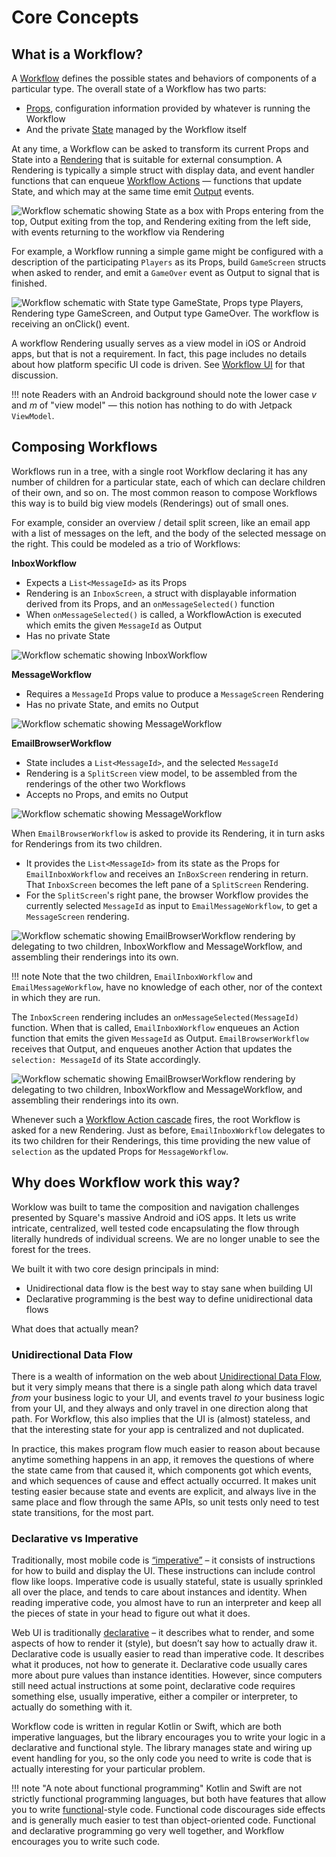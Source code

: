 # Core Concepts

## What is a Workflow?

A [Workflow](../../glossary#workflow-instance) defines the possible states and behaviors of components of a particular type.
The overall state of a Workflow has two parts:

* [Props](../../glossary#props), configuration information provided by whatever is running the Workflow
* And the private [State](../../glossary#state) managed by the Workflow itself

At any time, a Workflow can be asked to transform its current Props and State into a [Rendering](../../glossary#rendering) that is suitable for external consumption.
A Rendering is typically a simple struct with display data, and event handler functions that can enqueue [Workflow Actions](../../glossary#action) — functions that update State, and which may at the same time emit [Output](../../glossary#output) events.

![Workflow schematic showing State as a box with Props entering from the top, Output exiting from the top, and Rendering exiting from the left side, with events returning to the workflow via Rendering](../images/workflow_schematic.svg)

For example, a Workflow running a simple game might be configured with a description of the participating `Players` as its Props, build `GameScreen` structs when asked to render, and emit a `GameOver` event as Output to signal that is finished.

![Workflow schematic with State type GameState, Props type Players, Rendering type GameScreen, and Output type GameOver. The workflow is receiving an onClick() event.](../images/game_workflow_schematic.svg)

A workflow Rendering usually serves as a view model in iOS or Android apps, but that is not a requirement.
In fact, this page includes no details about how platform specific UI code is driven.
See [Workflow UI](../ui-concepts) for that discussion.

!!! note
     Readers with an Android background should note the lower case _v_ and _m_ of "view model" — this notion has nothing to do with Jetpack `ViewModel`.

## Composing Workflows

Workflows run in a tree, with a single root Workflow declaring it has any number of children for a particular state, each of which can declare children of their own, and so on.
The most common reason to compose Workflows this way is to build big view models (Renderings) out of small ones.

For example, consider an overview / detail split screen, like an email app with a list of messages on the left, and the body of the selected message on the right.
This could be modeled as a trio of Workflows:

**InboxWorkflow**

* Expects a `List<MessageId>` as its Props
* Rendering is an `InboxScreen`, a struct with displayable information derived from its Props, and an `onMessageSelected()` function
* When `onMessageSelected()` is called, a WorkflowAction is executed which emits the given `MessageId` as Output
* Has no private State

![Workflow schematic showing InboxWorkflow](../images/email_inbox_workflow_schematic.svg)

**MessageWorkflow**

* Requires a `MessageId` Props value to produce a `MessageScreen` Rendering
* Has no private State, and emits no Output

![Workflow schematic showing MessageWorkflow](../images/email_message_workflow_schematic.svg)

**EmailBrowserWorkflow**

* State includes a `List<MessageId>`, and the selected `MessageId`
* Rendering is a `SplitScreen` view model, to be assembled from the renderings of the other two Workflows
* Accepts no Props, and emits no Output

![Workflow schematic showing MessageWorkflow](../images/email_browser_workflow_schematic.svg)

When `EmailBrowserWorkflow` is asked to provide its Rendering, it in turn asks for Renderings from its two children.

* It provides the `List<MessageId>` from its state as the Props for `EmailInboxWorkflow` and receives an `InBoxScreen` rendering in return. That `InboxScreen` becomes the left pane of a `SplitScreen` Rendering.
* For the `SplitScreen`'s right pane, the browser Workflow provides the currently selected `MessageId` as input to `EmailMessageWorkflow`, to get a `MessageScreen` rendering.

![Workflow schematic showing EmailBrowserWorkflow rendering by delegating to two children, InboxWorkflow and MessageWorkflow, and assembling their renderings into its own.](../images/split_screen_schematic.svg)

!!! note
    Note that the two children, `EmailInboxWorkflow` and `EmailMessageWorkflow`, have no knowledge of each other, nor of the context in which they are run.

The `InboxScreen` rendering includes an `onMessageSelected(MessageId)` function.
When that is called, `EmailInboxWorkflow` enqueues an Action function that emits the given `MessageId` as Output.
`EmailBrowserWorkflow`  receives that Output, and enqueues another Action that updates the `selection: MessageId` of its State accordingly.

![Workflow schematic showing EmailBrowserWorkflow rendering by delegating to two children, InboxWorkflow and MessageWorkflow, and assembling their renderings into its own.](../images/split_screen_update.svg)

Whenever such a [Workflow Action cascade](../../glossary#action-cascade) fires, the root Workflow is asked for a new Rendering.
Just as before, `EmailInboxWorkflow` delegates to its two children for their Renderings, this time providing the new value of `selection` as the updated Props for `MessageWorkflow`.

<!-- ## Workers for I/O and other side effects

There is a big gap in the email app above.
It describes modeling in terms of `MessageId` values, with no description of how actual messages are fetched.

WIP
 -->

## Why does Workflow work this way?

Worklow was built to tame the composition and navigation challenges presented by Square's massive Android and iOS apps.
It lets us write intricate, centralized, well tested code encapsulating the flow through literally hundreds of individual screens.
We are no longer unable to see the forest for the trees.

We built it with two core design principals in mind:

* Unidirectional data flow is the best way to stay sane when building UI
* Declarative programming is the best way to define unidirectional data flows

What does that actually mean?

### Unidirectional Data Flow

There is a wealth of information on the web about [Unidirectional Data Flow](https://www.google.com/search?q=unidirectional+data+flow),
but it very simply means that there is a single path along which data travel _from_ your business
logic to your UI, and events travel _to_ your business logic from your UI, and they always and only
travel in one direction along that path. For Workflow, this also implies that the UI is (almost)
stateless, and that the interesting state for your app is centralized and not duplicated.

In practice, this makes program flow much easier to reason about because anytime something happens
in an app, it removes the questions of where the state came from that caused it, which components
got which events, and which sequences of cause and effect actually occurred. It makes unit testing
easier because state and events are explicit, and always live in the same place and flow through the
same APIs, so unit tests only need to test state transitions, for the most part.

### Declarative vs Imperative

Traditionally, most mobile code is [“imperative”](https://en.wikipedia.org/wiki/Imperative_programming)
– it consists of instructions for how to build and display the UI. These instructions can include
control flow like loops. Imperative code is usually stateful, state is usually sprinkled all over
the place, and tends to care about instances and identity. When reading imperative code, you almost
have to run an interpreter and keep all the pieces of state in your head to figure out what it does.

Web UI is traditionally [declarative](https://en.wikipedia.org/wiki/Declarative_programming) – it
describes what to render, and some aspects of how to render it (style), but doesn’t say how to
actually draw it. Declarative code is usually easier to read than imperative code. It
describes what it produces, not how to generate it. Declarative code usually cares more about pure
values than instance identities. However, since computers still need actual instructions at some
point, declarative code requires something else, usually imperative, either a compiler or
interpreter, to actually do something with it.

Workflow code is written in regular Kotlin or Swift, which are both imperative languages, but the
library encourages you to write your logic in a declarative and functional style. The library
manages state and wiring up event handling for you, so the only code you need to write is code that
is actually interesting for your particular problem.

!!! note "A note about functional programming"
    Kotlin and Swift are not strictly functional programming languages, but both have features that allow you to write [functional](https://en.wikipedia.org/wiki/Functional_programming)-style code.
    Functional code discourages side effects and is generally much easier to test than object-oriented code.
    Functional and declarative programming go very well together, and Workflow encourages you to write such code.
